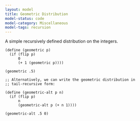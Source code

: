 ```yaml
---
layout: model
title: Geometric Distribution
model-status: code
model-category: Miscellaneous
model-tags: recursion
---
```


A simple recursively defined distribution on the integers.

    (define (geometric p)
      (if (flip p)
          0
          (+ 1 (geometric p))))
    
    (geometric .5)
    
    ;; Alternatively, we can write the geometric distribution in
    ;; tail-recursive form:
    
    (define (geometric-alt p n)
      (if (flip p)
          n
          (geometric-alt p (+ n 1))))
    
    (geometric-alt .5 0)
